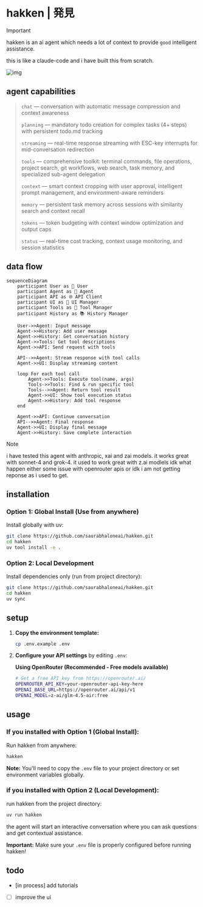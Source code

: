 # hakken | 発見
> [!IMPORTANT]
> hakken is an ai agent which needs a lot of context to provide `good` intelligent assistance.
> 
> this is like a claude-code and i have built this from scratch.
 

![img](assets/images/interface.png)

## agent capabilities

> `chat` — conversation with automatic message compression and context awareness
>
> `planning` — mandatory todo creation for complex tasks (4+ steps) with persistent todo.md tracking
> 
> `streaming` — real-time response streaming with ESC-key interrupts for mid-conversation redirection
>
> `tools` — comprehensive toolkit: terminal commands, file operations, project search, git workflows, web search, task memory, and specialized sub-agent delegation
>
> `context` — smart context cropping with user approval, intelligent prompt management, and environment-aware reminders
>
> `memory` — persistent task memory across sessions with similarity search and context recall
>
> `tokens` — token budgeting with context window optimization and output caps
>
> `status` — real-time cost tracking, context usage monitoring, and session statistics


## data flow 

```mermaid
sequenceDiagram
    participant User as 👤 User
    participant Agent as 🤖 Agent
    participant API as 🌐 API Client
    participant UI as 🎨 UI Manager
    participant Tools as 🔧 Tool Manager
    participant History as 📚 History Manager
    
    User->>Agent: Input message
    Agent->>History: Add user message
    Agent->>History: Get conversation history
    Agent->>Tools: Get tool descriptions
    Agent->>API: Send request with tools
    
    API-->>Agent: Stream response with tool calls
    Agent->>UI: Display streaming content
    
    loop For each tool call
        Agent->>Tools: Execute tool(name, args)
        Tools->>Tools: Find & run specific tool
        Tools-->>Agent: Return tool result
        Agent->>UI: Show tool execution status
        Agent->>History: Add tool response
    end
    
    Agent->>API: Continue conversation
    API-->>Agent: Final response
    Agent->>UI: Display final message
    Agent->>History: Save complete interaction
```

> [!NOTE]
>  i have tested this agent with anthropic, xai and zai models. it works great with sonnet-4 and grok-4. it used to work great with z.ai modlels idk what happen either some issue with openrouter apis or idk i am not getting reponse as i used to get. 
> 

## installation

### Option 1: Global Install (Use from anywhere)
Install globally with uv:

```bash
git clone https://github.com/saurabhaloneai/hakken.git
cd hakken
uv tool install -e .
```

### Option 2: Local Development
Install dependencies only (run from project directory):

```bash
git clone https://github.com/saurabhaloneai/hakken.git
cd hakken
uv sync
```

## setup

1. **Copy the environment template:**
   ```bash
   cp .env.example .env
   ```

2. **Configure your API settings** by editing `.env`:

   **Using OpenRouter (Recommended - Free models available)**
   ```bash
   # Get a free API key from https://openrouter.ai/
   OPENROUTER_API_KEY=your-openrouter-api-key-here
   OPENAI_BASE_URL=https://openrouter.ai/api/v1
   OPENAI_MODEL=z-ai/glm-4.5-air:free
   ```

## usage

### If you installed with Option 1 (Global Install):
Run hakken from anywhere:

```bash
hakken
```

**Note:** You'll need to copy the `.env` file to your project directory or set environment variables globally.

### if you installed with Option 2 (Local Development):
run hakken from the project directory:

```bash
uv run hakken
```

the agent will start an interactive conversation where you can ask questions and get contextual assistance.

**Important:** Make sure your `.env` file is properly configured before running hakken!



## todo 

- [in process] add tutorials 
- [ ] improve the ui 
